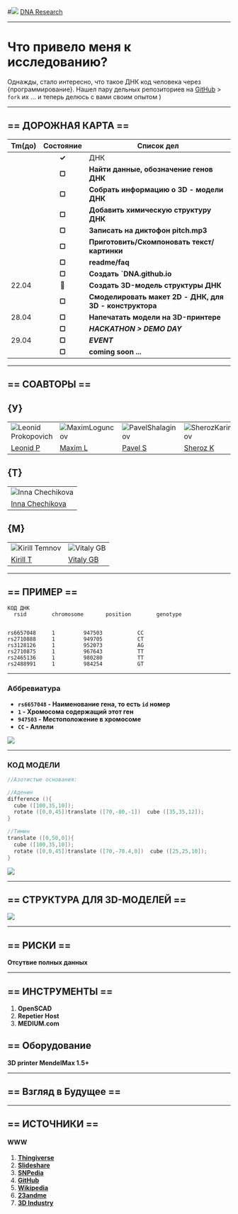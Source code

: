 #![](https://avatars3.githubusercontent.com/u/4658189?s=30) [ DNA Research](https://github.com/soda-io/DNA/)
***

# Что привело меня к исследованию? 

Однажды, стало интересно, что такое ДНК код человека через {программирование}. 
Нашел пару дельных репозиториев на [GitHub](https://github.com) > `fork` их ... и теперь делюсь с вами своим опытом )

***

## == ДОРОЖНАЯ КАРТА ==

|Tm(до)         | Состояние    |  Список дел                        |
|:--------------|:------------:|------------------------------------|
|               |  **✓**       | ДНК                    |
|               |  **▢**      |**Найти данные, обозначение генов ДНК**|
|               |  **▢**      |**Собрать информацию о 3D - модели ДНК**|
|               |  **▢**      |**Добавить химическую структуру ДНК**|
|               |  **▢**      |**Записать на диктофон pitch.mp3**|
|               |  **▢**      |**Приготовить/Скомпоновать текст/картинки**|
|               |  **▢**      |**readme/faq**
|               |  **▢**      |**Создать `DNA.github.io**|
|      22.04    |  **🚩**      |**Создать 3D-модель структуры ДНК**    | 
|               |  **▢**      |**Смоделировать макет 2D - ДНК, для 3D - конструктора**|
|      28.04    |  **▢**      |**Напечатать модели на 3D-принтере**   |
|	        |  **▢**      |***HACKATHON > DEMO DAY***|
|      29.04    |  **▢**      |***EVENT***|
|               |  **▢**      |**coming soon ...**|

***

## == СОАВТОРЫ ==


## {У}

|    |    |    |    |
|----|----|----|----|
|![Leonid Prokopovich](https://avatars2.githubusercontent.com/u/6639503?s=74)|![MaximLoguncov](https://avatars2.githubusercontent.com/u/3838734?s=74)|![PavelShalaginov](https://avatars0.githubusercontent.com/u/3833771?s=74)|![SherozKarimov](https://avatars0.githubusercontent.com/u/4226210?s=74)  
| [Leonid P](https://github.com/leonidprokopovich) | [Maxim L](https://github.com/MaximLoguncov) | [Pavel S](https://github.com/PavelShalaginov)|  [Sheroz K](https://github.com/SherozKarimov)  


## {Т}

|    |  
|----|
|![Inna Chechikova](https://pbs.twimg.com/profile_images/2351222123/4hkg9tbwsz8zzztcrqkf_bigger.jpeg)|
|[Inna Chechikova](https://twitter.com/Unsa2003)|

## {M}  

|    |    | 
|----|----|
|![Kirill Temnov](https://avatars1.githubusercontent.com/u/147170?s=74) | ![Vitaly GB](https://avatars0.githubusercontent.com/u/842476?s=74) |
|[Kirill T](https://github.com/KirillTemnov) |[Vitaly GB](https://github.com/VitalyGB)

***

## == ПРИМЕР ==

```
КОД ДНК
  rsid	      chromosome       position        genotype


rs6657048	  1	        947503	         CC
rs2710888	  1	        949705	         CT
rs3128126	  1	        952073	         AG
rs2710875	  1	        967643	         TT
rs2465136	  1	        980280	         TT
rs2488991	  1	        984254	         GT
```

***

### Аббревиатура 
* **`rs6657048` - Наименование гена, то есть `id` номер**
* **`1` - Хромосома содержащий этот ген**
* **`947503` -  Местоположение в хромосоме**
* **`CC` - Аллели**

![](https://github.com/soda-io/DNA/blob/master/Img/3D/manu.jpg?raw=true)

***

### КОД МОДЕЛИ 

```c
//Азотистые основания:

//Аденин
difference (){
  cube ([100,35,10]);
  rotate ([0,0,45])translate ([70,-80,-1])  cube ([35,35,12]);
}

//Тимин
translate ([0,50,0]){
  cube ([100,35,10]);
  rotate ([0,0,45])translate ([70,-70.4,0])  cube ([25,25,10]);
}


```
![](https://github.com/soda-io/DNA.research/blob/master/Img/3D/AdeninAndTimin.png?raw=true)

***

## == CТРУКТУРА ДЛЯ 3D-МОДЕЛЕЙ ==

![](https://github.com/soda-io/DNA.research/blob/master/Img/docs/DNA_3Dmodel_Structure.jpg?raw=true)


***

## == РИСКИ ==

**Отсутвие полных данных**
 
***

## == ИНСТРУМЕНТЫ ==
 1. **OpenSCAD**
 2. **Repetier Host**
 3. **MEDIUM.com**

## == Оборудование
**3D printer MendelMax 1.5+**

***

## == Взгляд в Будущее ==

***

## == ИСТОЧНИКИ ==
 
####  WWW
 
 1. **[Thingiverse](http://www.thingiverse.com/thing:298475/#files)**
 1. **[Slideshare](http://www.slideshare.net/sheriakosh/ss-33235731)**
 1. **[SNPedia](www.snpedia.com)**
 1. **[GitHub](https://github.com)**
 1. **[Wikipedia](http://ru.wikipedia.org/wiki/%D0%94%D0%B5%D0%B7%D0%BE%D0%BA%D1%81%D0%B8%D1%80%D0%B8%D0%B1%D0%BE%D0%BD%D1%83%D0%BA%D0%BB%D0%B5%D0%B8%D0%BD%D0%BE%D0%B2%D0%B0%D1%8F_%D0%BA%D0%B8%D1%81%D0%BB%D0%BE%D1%82%D0%B0)**
 1. **[23andme](www.23andme.com)**
 1. **[3D Industry](http://www.3dindustry.ru/article/571/)**
